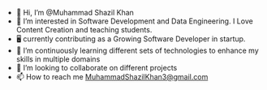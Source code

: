- 👋 Hi, I’m @Muhammad Shazil Khan
- 👀 I’m interested in Software Development and Data Engineering. I Love Content Creation and teaching students.
- 🖥️ currently contributing as a Growing Software Developer in startup.
- 🌱 I’m continuously learning different sets of technologies to enhance my skills in multiple domains
- 💞️ I’m looking to collaborate on different projects
- 📫 How to reach me MuhammadShazilKhan3@gmail.com


<!---
MShazilKhan7/MShazilKhan7 is a ✨ special ✨ repository because its `README.md` (this file) appears on your GitHub profile.
You can click the Preview link to take a look at your changes.
--->
